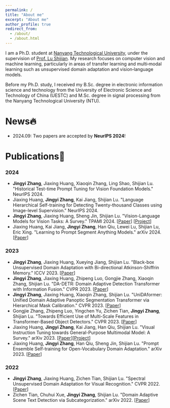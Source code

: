```yaml
---
permalink: /
title: "About me"
excerpt: "About me"
author_profile: true
redirect_from: 
  - /about/
  - /about.html
---
```

I am a Ph.D. student at [Nanyang Technological University](https://www.ntu.edu.sg/), under the supervision of [Prof. Lu Shijian](https://personal.ntu.edu.sg/shijian.lu/index.htm). My research focuses on computer vision and machine learning, particularly in areas of transfer learning and multi‐modal learning such as unsupervised domain adaptation and vision‐language models.

Before my Ph.D. study, I received my B.Sc. degree in electronic information science and technology from the University of Electronic Science and Technology of China (UESTC) and M.Sc. degree in signal processing from the Nanyang Technological University (NTU).

News🔥
======
- 2024.09: Two papers are accepted by **NeurIPS 2024**!


Publications📝
======
### 2024
  
* **Jingyi Zhang**, Jiaxing Huang, Xiaoqin Zhang, Ling Shao, Shijian Lu. "Historical Test-time Prompt Tuning for Vision Foundation Models." NeurIPS 2024.
* Jiaxing Huang, **Jingyi Zhang**, Kai Jiang, Shijian Lu. "Language Hierarchical Self-training for Detecting Twenty-thousand Classes using Image-level Supervision." NeurIPS 2024.
* **Jingyi Zhang**, Jiaxing Huang, Sheng Jin, Shijian Lu. "Vision-Language Models for Vision Tasks: A Survey." TPAMI 2024. [[Paper](https://arxiv.org/pdf/2304.00685)] [[Project](https://github.com/jingyi0000/VLM_survey)]
* Jiaxing Huang, Kai Jiang, **Jingyi Zhang**, Han Qiu, Lewei Lu, Shijian Lu, Eric Xing. "Learning to Prompt Segment Anything Models." arXiv 2024. [[Paper](https://arxiv.org/abs/2401.04651)]

### 2023

* **Jingyi Zhang**, Jiaxing Huang, Xueying Jiang, Shijian Lu. "Black-box Unsupervised Domain Adaptation with Bi-directional Atkinson-Shiffrin Memory." ICCV 2023. [[Paper](https://arxiv.org/abs/2308.13236)]
* **Jingyi Zhang**, Jiaxing Huang, Zhipeng Luo, Gongjie Zhang, Xiaoqin Zhang, Shijian Lu. "DA-DETR: Domain Adaptive Detection Transformer with Information Fusion." CVPR 2023. [[Paper](http://openaccess.thecvf.com/content/CVPR2023/papers/Zhang_DA-DETR_Domain_Adaptive_Detection_Transformer_With_Information_Fusion_CVPR_2023_paper.pdf)]
* **Jingyi Zhang**, Jiaxing Huang, Xiaoqin Zhang, Shijian Lu. "UniDAformer: Unified Domain Adaptive Panoptic Segmentation Transformer via Hierarchical Mask Calibration." CVPR 2023. [[Paper](http://openaccess.thecvf.com/content/CVPR2023/papers/Zhang_UniDAformer_Unified_Domain_Adaptive_Panoptic_Segmentation_Transformer_via_Hierarchical_Mask_CVPR_2023_paper.pdf)]
* Gongjie Zhang, Zhipeng Luo, Yingchen Yu, Zichen Tian, **Jingyi Zhang**, Shijian Lu. "Towards Efficient Use of Multi-Scale Features in Transformer-Based Object Detectors." CVPR 2023. [[Paper](https://arxiv.org/abs/2208.11356)]
* Jiaxing Huang, **Jingyi Zhang**, Kai Jiang, Han Qiu, Shijian Lu. "Visual Instruction Tuning towards General-Purpose Multimodal Model: A Survey." arXiv 2023. [[Paper](https://arxiv.org/abs/2312.16602)][[Project](https://github.com/jingyi0000/Awesome-Visual-Instruction-Tuning)]
* Jiaxing Huang, **Jingyi Zhang**, Han Qiu, Sheng Jin, Shijian Lu. "Prompt Ensemble Self-training for Open-Vocabulary Domain Adaptation." arXiv 2023. [[Paper](https://arxiv.org/pdf/2306.16658.pdf)]


### 2022

* **Jingyi Zhang**, Jiaxing Huang, Zichen Tian, Shijian Lu. "Spectral Unsupervised Domain Adaptation for Visual Recognition." CVPR 2022. [[Paper](http://openaccess.thecvf.com/content/CVPR2022/papers/Zhang_Spectral_Unsupervised_Domain_Adaptation_for_Visual_Recognition_CVPR_2022_paper.pdf)]
* Zichen Tian, Chuhui Xue, **Jingyi Zhang**, Shijian Lu. "Domain Adaptive Scene Text Detection via Subcategorization." arXiv 2022. [[Paper](https://arxiv.org/pdf/2212.00377)]






